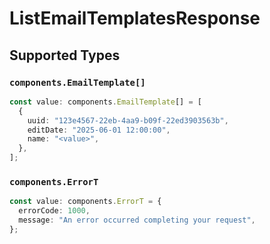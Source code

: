 # ListEmailTemplatesResponse


## Supported Types

### `components.EmailTemplate[]`

```typescript
const value: components.EmailTemplate[] = [
  {
    uuid: "123e4567-22eb-4aa9-b09f-22ed3903563b",
    editDate: "2025-06-01 12:00:00",
    name: "<value>",
  },
];
```

### `components.ErrorT`

```typescript
const value: components.ErrorT = {
  errorCode: 1000,
  message: "An error occurred completing your request",
};
```

